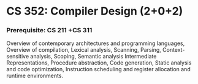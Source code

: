 # CS 352: Compiler Design (2+0+2)
### Prerequisite: CS 211 +CS 311
Overview of contemporary architectures and programming languages, Overview of
compilation, Lexical analysis, Scanning, Parsing, Context-sensitive analysis, Scoping,
Semantic analysis Intermediate Representations, Procedure abstraction, Code generation,
Static analysis and code optimization, Instruction scheduling and register allocation and
runtime environments. 
